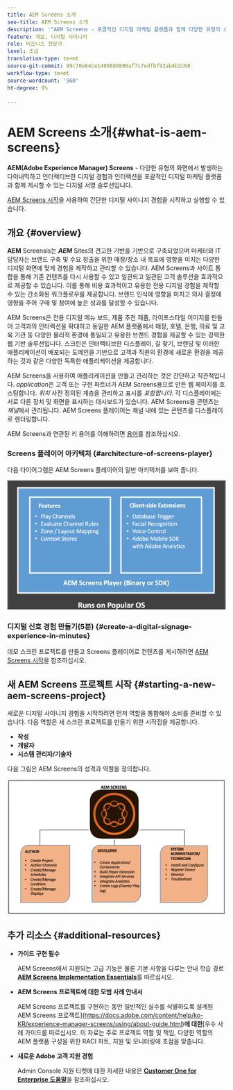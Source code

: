 ```yaml
---
title: AEM Screens 소개
seo-title: AEM Screens 소개
description: '"AEM Screens - 포괄적인 디지털 마케팅 플랫폼과 함께 다양한 유형의 스크린과 관련된 다이내믹하고 인터랙티브한 디지털 경험과 인터랙션을 게시할 수 있는 디지털 서명 솔루션입니다."'
feature: 개요, 디지털 사이니지
role: 비즈니스 전문가
level: 초급
translation-type: tm+mt
source-git-commit: 89c70e64ce1409888800af7c7edfbf92ab4b2c68
workflow-type: tm+mt
source-wordcount: '560'
ht-degree: 9%

---
```



# AEM Screens 소개{#what-is-aem-screens}

**AEM(Adobe Experience Manager) Screens**  - 다양한 유형의 화면에서 발생하는 다이내믹하고 인터랙티브한 디지털 경험과 인터랙션을 포괄적인 디지털 마케팅 플랫폼과 함께 게시할 수 있는 디지털 서명 솔루션입니다.

[AEM Screens 시작](kickstart-for-aem-screens.md)을 사용하여 간단한 디지털 사이니지 경험을 시작하고 실행할 수 있습니다.

## 개요 {#overview}

**AEM** Screensis는  ***AEM*** Sites의 견고한 기반을 기반으로 구축되었으며 마케터와 IT 담당자는 브랜드 구축 및 수요 창출을 위한 매장/장소 내 목표에 영향을 미치는 다양한 디지털 화면에 맞게 경험을 제작하고 관리할 수 있습니다. AEM Screens과 사이트 통합을 통해 기존 컨텐츠를 다시 사용할 수 있고 일관되고 일관된 고객 솔루션을 효과적으로 제공할 수 있습니다. 이를 통해 비용 효과적이고 유용한 전용 디지털 경험을 제작할 수 있는 간소화된 워크플로우를 제공합니다. 브랜드 인식에 영향을 미치고 의사 결정에 영향을 주어 구매 및 참여에 높은 성과를 달성할 수 있습니다.

AEM Screens은 전용 디지털 메뉴 보드, 제품 추천 제품, 라이프스타일 이미지를 만들어 고객과의 인터랙션을 확대하고 동일한 AEM 플랫폼에서 매장, 호텔, 은행, 의료 및 교육 기관 등 다양한 물리적 환경에 통일되고 유용한 브랜드 경험을 제공할 수 있는 강력한 웹 기반 솔루션입니다. 스크린은 인터랙티브한 디스플레이, 길 찾기, 브랜딩 및 이러한 애플리케이션이 배포되는 도메인을 기반으로 고객과 직원의 환경에 새로운 환경을 제공하는 것과 같은 다양한 독특한 애플리케이션을 제공합니다.

AEM Screens을 사용하여 애플리케이션을 만들고 관리하는 것은 간단하고 직관적입니다. *application*&#x200B;은 고객 또는 구현 파트너가 AEM Screens용으로 만든 웹 페이지를 호스팅합니다. *위치* 사전 정의된 계층을 관리하고 표시를  *포함합니다*. 각 디스플레이에는 서로 다른 장치 및 화면을 표시하는 대시보드가 있습니다. AEM Screens용 콘텐츠는 *채널*&#x200B;에서 관리됩니다. AEM Screens 플레이어는 채널 내에 있는 콘텐츠를 디스플레이로 렌더링합니다.

AEM Screens과 연관된 키 용어를 이해하려면 [용어](screens-glossary.md)를 참조하십시오.

### Screens 플레이어 아키텍처 {#architecture-of-screens-player}

다음 다이어그램은 AEM Screens 플레이어의 일반 아키텍처를 보여 줍니다.

![chlimage_1-29](assets/chlimage_1-29.png)

### 디지털 신호 경험 만들기(5분) {#create-a-digital-signage-experience-in-minutes}

데모 스크린 프로젝트를 만들고 Screens 플레이어로 컨텐츠를 게시하려면 [AEM Screens 시작](kickstart-for-aem-screens.md)을 참조하십시오.

## 새 AEM Screens 프로젝트 시작 {#starting-a-new-aem-screens-project}

새로운 디지털 사이니지 경험을 시작하려면 먼저 역할을 통합해야 소비를 준비할 수 있습니다. 다음 역할은 새 스크린 프로젝트를 만들기 위한 시작점을 제공합니다.

* **작성**
* **개발자**
* **시스템 관리자/기술자**

다음 그림은 AEM Screens의 성격과 역할을 정의합니다.

![chlimage_1-30](assets/chlimage_1-30.png)


## 추가 리소스 {#additional-resources}

* **가이드 구현 필수**

   AEM Screens에서 지원되는 고급 기능은 물론 기본 사항을 다루는 안내 학습 경로 **[AEM Screens Implementation Essentials](https://guided.adobe.com/?launch=AEM-7a#recommended/solutions/experience-manager)**&#x200B;를 따르십시오.

* **AEM Screens 프로젝트에 대한 모범 사례 안내서**

   AEM Screens 프로젝트를 구현하는 동안 일반적인 실수를 식별하도록 설계된 AEM Screens 프로젝트](https://docs.adobe.com/content/help/ko-KR/experience-manager-screens/using/about-guide.html)**에 대한**[&#x200B;우수 사례 가이드를 따르십시오. 이 자료는 주로 프로젝트 역할 및 책임, 다양한 역할의 AEM 플랫폼 구성을 위한 RACI 차트, 지원 및 모니터링에 초점을 맞춥니다.

* **새로운 Adobe 고객 지원 경험**

   Admin Console 지원 티켓에 대한 자세한 내용은 **[Customer One for Enterprise 도움말](https://docs.adobe.com/content/help/en/customer-one/using/home.htmlhome.html#)**&#x200B;을 참조하십시오.

